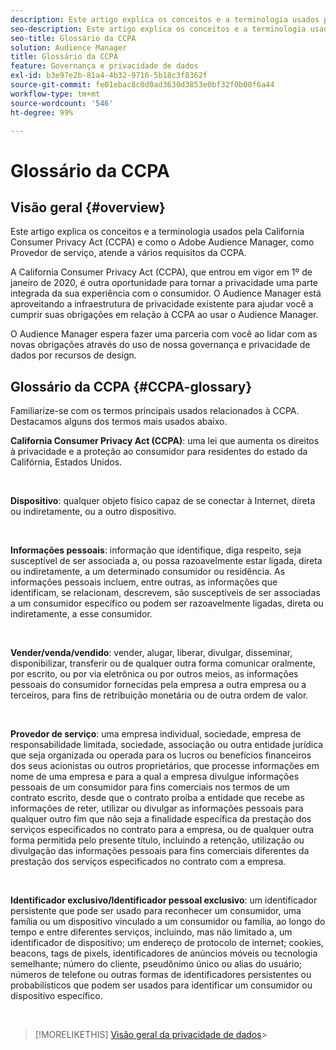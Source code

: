 ```yaml
---
description: Este artigo explica os conceitos e a terminologia usados pela California Consumer Privacy Act (CCPA) e como o Adobe Audience Manager atende a vários requisitos da CCPA.
seo-description: Este artigo explica os conceitos e a terminologia usados pela California Consumer Privacy Act (CCPA) e como o Adobe Audience Manager atende a vários requisitos da CCPA.
seo-title: Glossário da CCPA
solution: Audience Manager
title: Glossário da CCPA
feature: Governança e privacidade de dados
exl-id: b3e97e2b-81a4-4b32-9716-5b18c3f8362f
source-git-commit: fe01ebac8c0d0ad3630d3853e0bf32f0b00f6a44
workflow-type: tm+mt
source-wordcount: '546'
ht-degree: 99%

---
```


# Glossário da CCPA

## Visão geral {#overview}

Este artigo explica os conceitos e a terminologia usados pela California Consumer Privacy Act (CCPA) e como o Adobe Audience Manager, como Provedor de serviço, atende a vários requisitos da CCPA.

A California Consumer Privacy Act (CCPA), que entrou em vigor em 1º de janeiro de 2020, é outra oportunidade para tornar a privacidade uma parte integrada da sua experiência com o consumidor. O Audience Manager está aproveitando a infraestrutura de privacidade existente para ajudar você a cumprir suas obrigações em relação à CCPA ao usar o Audience Manager.

O Audience Manager espera fazer uma parceria com você ao lidar com as novas obrigações através do uso de nossa governança e privacidade de dados por recursos de design.

## Glossário da CCPA {#CCPA-glossary}

Familiarize-se com os termos principais usados relacionados à CCPA. Destacamos alguns dos termos mais usados abaixo.

**California Consumer Privacy Act (CCPA)**: uma lei que aumenta os direitos à privacidade e a proteção ao consumidor para residentes do estado da Califórnia, Estados Unidos.

 

**Dispositivo**: qualquer objeto físico capaz de se conectar à Internet, direta ou indiretamente, ou a outro dispositivo.

 

**Informações pessoais**: informação que identifique, diga respeito, seja susceptível de ser associada a, ou possa razoavelmente estar ligada, direta ou indiretamente, a um determinado consumidor ou residência. As informações pessoais incluem, entre outras, as informações que identificam, se relacionam, descrevem, são susceptíveis de ser associadas a um consumidor específico ou podem ser razoavelmente ligadas, direta ou indiretamente, a esse consumidor.

 

**Vender/venda/vendido**: vender, alugar, liberar, divulgar, disseminar, disponibilizar, transferir ou de qualquer outra forma comunicar oralmente, por escrito, ou por via eletrônica ou por outros meios, as informações pessoais do consumidor fornecidas pela empresa a outra empresa ou a terceiros, para fins de retribuição monetária ou de outra ordem de valor.

 

**Provedor de serviço**: uma empresa individual, sociedade, empresa de responsabilidade limitada, sociedade, associação ou outra entidade jurídica que seja organizada ou operada para os lucros ou benefícios financeiros dos seus acionistas ou outros proprietários, que processe informações em nome de uma empresa e para a qual a empresa divulgue informações pessoais de um consumidor para fins comerciais nos termos de um contrato escrito, desde que o contrato proíba a entidade que recebe as informações de reter, utilizar ou divulgar as informações pessoais para qualquer outro fim que não seja a finalidade específica da prestação dos serviços especificados no contrato para a empresa, ou de qualquer outra forma permitida pelo presente título, incluindo a retenção, utilização ou divulgação das informações pessoais para fins comerciais diferentes da prestação dos serviços especificados no contrato com a empresa.

 

**Identificador exclusivo/Identificador pessoal exclusivo**: um identificador persistente que pode ser usado para reconhecer um consumidor, uma família ou um dispositivo vinculado a um consumidor ou família, ao longo do tempo e entre diferentes serviços, incluindo, mas não limitado a, um identificador de dispositivo; um endereço de protocolo de internet; cookies, beacons, tags de pixels, identificadores de anúncios móveis ou tecnologia semelhante; número do cliente, pseudônimo único ou alias do usuário; números de telefone ou outras formas de identificadores persistentes ou probabilísticos que podem ser usados para identificar um consumidor ou dispositivo específico.

 

>[!MORELIKETHIS]
[Visão geral da privacidade de dados](/help/using/overview/data-security-and-privacy/data-privacy.md)>
>

